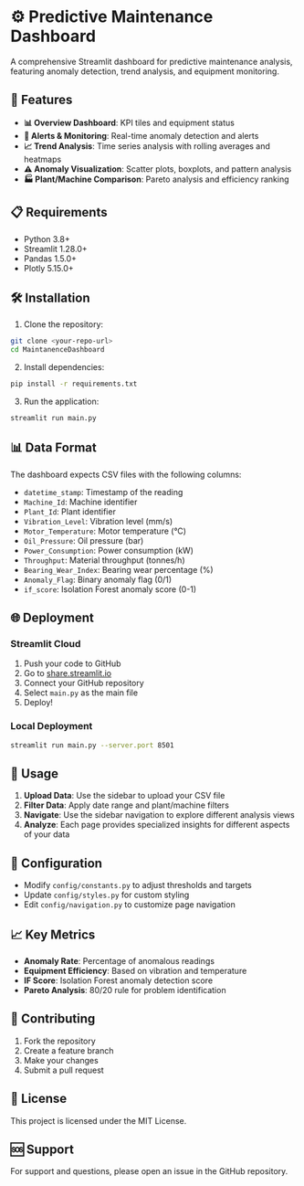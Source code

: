 # ⚙️ Predictive Maintenance Dashboard

A comprehensive Streamlit dashboard for predictive maintenance analysis, featuring anomaly detection, trend analysis, and equipment monitoring.

## 🚀 Features

- **📊 Overview Dashboard**: KPI tiles and equipment status
- **🚨 Alerts & Monitoring**: Real-time anomaly detection and alerts
- **📈 Trend Analysis**: Time series analysis with rolling averages and heatmaps
- **⚠️ Anomaly Visualization**: Scatter plots, boxplots, and pattern analysis
- **🏭 Plant/Machine Comparison**: Pareto analysis and efficiency ranking

## 📋 Requirements

- Python 3.8+
- Streamlit 1.28.0+
- Pandas 1.5.0+
- Plotly 5.15.0+

## 🛠️ Installation

1. Clone the repository:
```bash
git clone <your-repo-url>
cd MaintanenceDashboard
```

2. Install dependencies:
```bash
pip install -r requirements.txt
```

3. Run the application:
```bash
streamlit run main.py
```

## 📊 Data Format

The dashboard expects CSV files with the following columns:
- `datetime_stamp`: Timestamp of the reading
- `Machine_Id`: Machine identifier
- `Plant_Id`: Plant identifier
- `Vibration_Level`: Vibration level (mm/s)
- `Motor_Temperature`: Motor temperature (°C)
- `Oil_Pressure`: Oil pressure (bar)
- `Power_Consumption`: Power consumption (kW)
- `Throughput`: Material throughput (tonnes/h)
- `Bearing_Wear_Index`: Bearing wear percentage (%)
- `Anomaly_Flag`: Binary anomaly flag (0/1)
- `if_score`: Isolation Forest anomaly score (0-1)

## 🌐 Deployment

### Streamlit Cloud

1. Push your code to GitHub
2. Go to [share.streamlit.io](https://share.streamlit.io)
3. Connect your GitHub repository
4. Select `main.py` as the main file
5. Deploy!

### Local Deployment

```bash
streamlit run main.py --server.port 8501
```

## 📱 Usage

1. **Upload Data**: Use the sidebar to upload your CSV file
2. **Filter Data**: Apply date range and plant/machine filters
3. **Navigate**: Use the sidebar navigation to explore different analysis views
4. **Analyze**: Each page provides specialized insights for different aspects of your data

## 🔧 Configuration

- Modify `config/constants.py` to adjust thresholds and targets
- Update `config/styles.py` for custom styling
- Edit `config/navigation.py` to customize page navigation

## 📈 Key Metrics

- **Anomaly Rate**: Percentage of anomalous readings
- **Equipment Efficiency**: Based on vibration and temperature
- **IF Score**: Isolation Forest anomaly detection score
- **Pareto Analysis**: 80/20 rule for problem identification

## 🤝 Contributing

1. Fork the repository
2. Create a feature branch
3. Make your changes
4. Submit a pull request

## 📄 License

This project is licensed under the MIT License.

## 🆘 Support

For support and questions, please open an issue in the GitHub repository.
